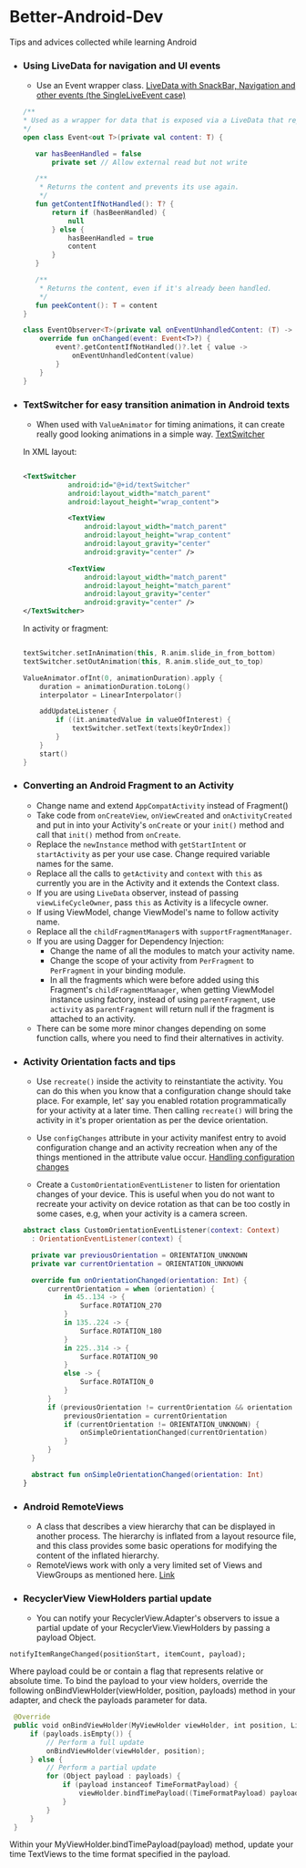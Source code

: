 # Better-Android-Dev
Tips and advices collected while learning Android

* ### Using LiveData for navigation and UI events
  * Use an Event wrapper class. [LiveData with SnackBar, Navigation and other events (the SingleLiveEvent case)](https://medium.com/androiddevelopers/livedata-with-snackbar-navigation-and-other-events-the-singleliveevent-case-ac2622673150)
  ```kotlin
  /**
  * Used as a wrapper for data that is exposed via a LiveData that represents an event.
  */
  open class Event<out T>(private val content: T) {

     var hasBeenHandled = false
         private set // Allow external read but not write

     /**
      * Returns the content and prevents its use again.
      */
     fun getContentIfNotHandled(): T? {
         return if (hasBeenHandled) {
             null
         } else {
             hasBeenHandled = true
             content
         }
     }

     /**
      * Returns the content, even if it's already been handled.
      */
     fun peekContent(): T = content
  }

  class EventObserver<T>(private val onEventUnhandledContent: (T) -> Unit) : Observer<Event<T>> {
      override fun onChanged(event: Event<T>?) {
          event?.getContentIfNotHandled()?.let { value ->
              onEventUnhandledContent(value)
          }
      }
  }

* ### TextSwitcher for easy transition animation in Android texts
  * When used with `ValueAnimator` for timing animations, it can create really good looking animations in a simple way. [TextSwitcher](https://www.zoftino.com/android-textswitcher-tutorial)

  In XML layout:
   ```xml

   <TextSwitcher
              android:id="@+id/textSwitcher"
              android:layout_width="match_parent"
              android:layout_height="wrap_content">

              <TextView
                  android:layout_width="match_parent"
                  android:layout_height="wrap_content"
                  android:layout_gravity="center"
                  android:gravity="center" />

              <TextView
                  android:layout_width="match_parent"
                  android:layout_height="match_parent"
                  android:layout_gravity="center"
                  android:gravity="center" />
   </TextSwitcher>
  ```

  In activity or fragment:
   ```kotlin

   textSwitcher.setInAnimation(this, R.anim.slide_in_from_bottom)
   textSwitcher.setOutAnimation(this, R.anim.slide_out_to_top)

   ValueAnimator.ofInt(0, animationDuration).apply {
       duration = animationDuration.toLong()
       interpolator = LinearInterpolator()

       addUpdateListener {
           if ((it.animatedValue in valueOfInterest) {
               textSwitcher.setText(texts[keyOrIndex])
           }
       }
       start()
   }
   
* ### Converting an Android Fragment to an Activity

  * Change name and extend `AppCompatActivity` instead of Fragment()
  * Take code from `onCreateView`, `onViewCreated` and `onActivityCreated` and put in into your Activity's `onCreate` or your `init()` method and call that `init()` method from `onCreate`.
  * Replace the `newInstance` method with `getStartIntent` or `startActivity` as per your use case. Change required variable names for the same.
  * Replace all the calls to `getActivity` and `context` with `this` as currently you are in the Activity and it extends the Context class.
  * If you are using `LiveData` observer, instead of passing `viewLifeCycleOwner`, pass `this` as Activity is a lifecycle owner.
  * If using ViewModel, change ViewModel's name to follow activity name.
  * Replace all the `childFragmentManager`s with `supportFragmentManager`.
  * If you are using Dagger for Dependency Injection:
    * Change the name of all the modules to match your activity name.
    * Change the scope of your activity from `PerFragment` to `PerFragment` in your binding module.
    * In all the fragments which were before added using this Fragment's `childFragmentManager`, when getting ViewModel instance using factory, instead of using `parentFragment`, use  `activity` as `parentFragment` will return null if the fragment is attached to an activity.
  * There can be some more minor changes depending on some function calls, where you need to find their alternatives in activity.
  
* ### Activity Orientation facts and tips
  * Use `recreate()` inside the activity to reinstantiate the activity. You can do this when you know that a configuration change should take place. For example, let' say you enabled rotation programmatically for your activity at a later time. Then calling `recreate()` will bring the activity in it's proper orientation as per the device orientation.
  
  * Use `configChanges` attribute in your activity manifest entry to avoid configuration change and an activity recreation when any of the things mentioned in the attribute value occur. [Handling configuration changes](https://developer.android.com/guide/topics/resources/runtime-changes#HandlingTheChange)
  
  * Create a `CustomOrientationEventListener` to listen for orientation changes of your device. This is useful when you do not want to recreate your activity on device rotation as that can be too costly in some cases, e.g, when your activity is a camera screen.
  
  ```kotlin
  abstract class CustomOrientationEventListener(context: Context)
    : OrientationEventListener(context) {

    private var previousOrientation = ORIENTATION_UNKNOWN
    private var currentOrientation = ORIENTATION_UNKNOWN

    override fun onOrientationChanged(orientation: Int) {
        currentOrientation = when (orientation) {
            in 45..134 -> {
                Surface.ROTATION_270
            }
            in 135..224 -> {
                Surface.ROTATION_180
            }
            in 225..314 -> {
                Surface.ROTATION_90
            }
            else -> {
                Surface.ROTATION_0
            }
        }
        if (previousOrientation != currentOrientation && orientation != ORIENTATION_UNKNOWN) {
            previousOrientation = currentOrientation
            if (currentOrientation != ORIENTATION_UNKNOWN) {
                onSimpleOrientationChanged(currentOrientation)
            }
        }
    }

    abstract fun onSimpleOrientationChanged(orientation: Int)
  }

* ### Android RemoteViews
  * A class that describes a view hierarchy that can be displayed in another process. The hierarchy is inflated from a layout resource file, and this class provides some basic operations for modifying the content of the inflated hierarchy.
  * RemoteViews work with only a very limited set of Views and ViewGroups as mentioned here. [Link](https://developer.android.com/reference/android/widget/RemoteViews)
  
* ### RecyclerView ViewHolders partial update

  * You can notify your RecyclerView.Adapter's observers to issue a partial update of your RecyclerView.ViewHolders by passing a payload Object.

 `notifyItemRangeChanged(positionStart, itemCount, payload);`
 
   Where payload could be or contain a flag that represents relative or absolute time. To bind the payload to your view holders, override the following      onBindViewHolder(viewHolder, position, payloads) method in your adapter, and check the payloads parameter for data.

```kotlin
 @Override
 public void onBindViewHolder(MyViewHolder viewHolder, int position, List<Object> payloads) {
     if (payloads.isEmpty()) {
         // Perform a full update
         onBindViewHolder(viewHolder, position);
     } else {
         // Perform a partial update
         for (Object payload : payloads) {
             if (payload instanceof TimeFormatPayload) {
                 viewHolder.bindTimePayload((TimeFormatPayload) payload);
             }
         }
     }
 }
 ```
  Within your MyViewHolder.bindTimePayload(payload) method, update your time TextViews to the time format specified in the payload.
